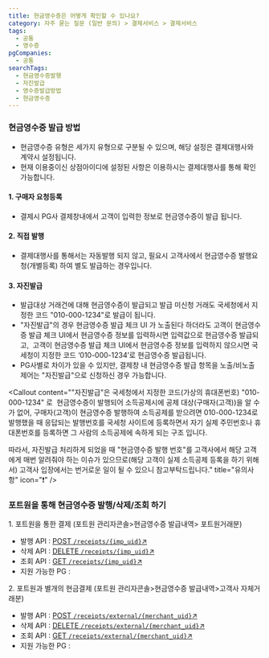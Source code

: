 ```yaml
---
title: 현금영수증은 어떻게 확인할 수 있나요?
category: 자주 묻는 질문 (일반 문의) > 결제서비스 > 결제서비스
tags:
  - 공통
  - 영수증
pgCompanies:
  - 공통
searchTags:
  - 현금영수증발행
  - 자진발급
  - 영수증발급방법
  - 현금영수증
---
```


### **현금영수증 발급 방법**

- 현금영수증 유형은 세가지 유형으로 구분될 수 있으며, 해당 설정은 결제대행사와 계약시 설정됩니다.
- 현재 이용중이신 상점아이디에 설정된 사항은 이용하시는 결제대행사를 통해 확인가능합니다.

#### **1. 구매자 요청등록**

- 결제시 PG사 결제창내에서 고객이 입력한 정보로 현금영수증이 발급 됩니다.

<Callout content="고객이 현금영수증 발급 체크 UI에서 현금영수증 정보를 입력하지 않는 경우에는 국세청이 지정한 코드 **&quot;010-000-1234&quot;**로 현금영수증이 발급됩니다.
해당 경우에는 포트원 관리자콘솔 내에서 현금영수증 발급 조회가 되지 않습니다." icon="💡" title="참고사항" />

#### **2. 직접 발행**

- 결제대행사를 통해서는 자동발행 되지 않고, 필요시 고객사에서 현금영수증 발행요청(개별등록) 하여 별도 발급하는 경우입니다.

<Callout content="포트원 현금영수증 발행/취소발행(삭제) API지원 : https://developers.portone.io/api/rest-v1/receipt
(지원 PG사 확인필요)" title="참고사항" icon="💡" />

#### **3. 자진발급**

- 발급대상 거래건에 대해 현금영수증이 발급되고 발급 미신청 거래도 국세청에서 지정한 코드 "010-000-1234"로 발급이 됩니다.
- "자진발급"의 경우 현금영수증 발급 체크 UI 가 노출된다 하더라도 고객이 현금영수증 발급 체크 UI에서 현금영수증 정보를 입력하시면 입력값으로 현금영수증 발급되고, 
  고객이 현금영수증 발급 체크 UI에서 현금영수증 정보를 입력하지 않으시면 국세청이 지정한 코드 ‘010-000-1234’로 현금영수증 발급됩니다.
- PG사별로 차이가 있을 수 있지만, 결제창 내 현금영수증 발급 항목을 노출/비노출 제어는 "자진발급"으로 신청하신 경우 가능합니다.

<Callout content="PG사별로 차이가 있을 수 있지만, 결제창 내 현금영수증 발급 항목을 노출/비노출 제어는 &quot;자진발급&quot;으로 신청하신 경우 가능합니다." title="참고사항" icon="💡" />

<Callout content="&quot;자진발급&quot;은 국세청에서 지정한 코드(가상의 휴대폰번호) &quot;010-000-1234&quot; 로  현금영수증이 발행되어 소득공제시에 공제 대상(구매자(고객))을 알 수 가 없어, 구매자(고객)이 현금영수증 발행하여 소득공제를 받으려면 010-000-1234로 발행했을 때 응답되는 발행번호를 국세청 사이트에 등록하면서 자기 실제 주민번호나 휴대폰번호를 등록하면 그 사람의 소득공제에 속하게 되는 구조 입니다.

따라서, 자진발급 처리하게 되었을 때 &quot;현금영수증 발행 번호&quot;를 고객사에서 해당 고객에게 매번 알려줘야 하는 이슈가 있으므로(해당 고객이 실제 소득공제 등록을 하기 위해서) 고객사 입장에서는 번거로운 일이 될 수 있으니 참고부탁드립니다." title="유의사항" icon="❗" />

### 포트원을 통해 현금영수증 발행/삭제/조회 하기

1\. 포트원을 통한 결제 (포트원 관리자콘솔>현금영수증 발급내역> 포트원거래분)

- 발행 API : [POST `/receipts/{imp_uid}`↗](https://developers.portone.io/api/rest-v1/receipt#post%20%2Freceipts%2F%7Bimp_uid%7D)
- 삭제 API : [DELETE `/receipts/{imp_uid}`↗](https://developers.portone.io/api/rest-v1/receipt#delete%20%2Freceipts%2F%7Bimp_uid%7D)
- 조회 API : [GET `/receipts/{imp_uid}`↗](https://developers.portone.io/api/rest-v1/receipt#get%20%2Freceipts%2F%7Bimp_uid%7D)
- 지원 가능한 PG : <Tag text="KG이니시스" /> <Tag text="NHN KCP" /> <Tag text="나이스페이먼츠" /> <Tag text="KICC" /> <Tag text="헥토파이낸셜" /> <Tag text="토스페이먼츠(신모듈)" /> <Tag text="KSPAY" /> <Tag text="페이조아" />

2\. 포트원과 별개의 현금결제 (포트원 관리자콘솔>현금영수증 발급내역>고객사 자체거래분)

- 발행 API : [POST `/receipts/external/{merchant_uid}`↗](https://developers.portone.io/api/rest-v1/receipt#post%20%2Freceipts%2Fexternal%2F%7Bmerchant_uid%7D)
- 삭제 API : [DELETE `/receipts/external/{merchant_uid}`↗](https://developers.portone.io/api/rest-v1/receipt#delete%20%2Freceipts%2Fexternal%2F%7Bmerchant_uid%7D)
- 조회 API : [GET `/receipts/external/{merchant_uid}`↗](https://developers.portone.io/api/rest-v1/receipt#get%20%2Freceipts%2Fexternal%2F%7Bmerchant_uid%7D)
- 지원 가능한 PG : <Tag text="KG이니시스" /> <Tag text="NHN KCP" /> <Tag text="나이스페이먼츠" /> <Tag text="KICC" /> <Tag text="헥토파이낸셜" /> <Tag text="토스페이먼츠(신모듈)" /> <Tag text="KSPAY" />

<Callout title="영수증 API 가이드 보러가기↗" />

